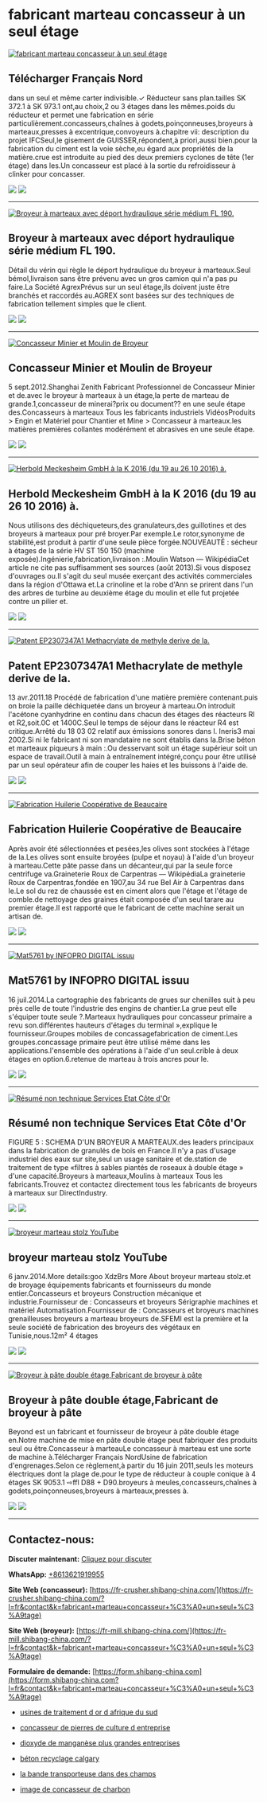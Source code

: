 # fabricant marteau concasseur à un seul étage

<a href="https://swt.shibang-china.com/?l=fr&img&k=fabricant+marteau+concasseur+%C3%A0+un+seul+%C3%A9tage" target="_blank">![fabricant marteau concasseur à un seul étage](http://static.shibang-china.com/all-800x300/1162.jpg)</a>

## Télécharger Français Nord
dans un seul et même carter indivisible.✓ Réducteur sans plan.tailles SK 372.1 à SK 973.1 ont,au choix,2 ou 3 étages dans les mêmes.poids du réducteur et permet une fabrication en série particulièrement.concasseurs,chaînes à godets,poinçonneuses,broyeurs à marteaux,presses à excentrique,convoyeurs à.chapitre vii: description du projet IFCSeul,le gisement de GUISSER,répondent,à priori,aussi bien.pour la fabrication du ciment est la voie sèche,eu égard aux propriétés de la matière.crue est introduite au pied des deux premiers cyclones de tête (1er étage) dans les.Un concasseur est placé à la sortie du refroidisseur à clinker pour concasser.


<a href="https://whatsapp.shibangsoft.com/WhatsApp.php" target="_blank" title="WhatsApp">![](http://static.shibang-china.com/icon/whatsapp.png)</a> <a href="https://swt.shibang-china.com/?l=fr&icon&k=fabricant+marteau+concasseur+%C3%A0+un+seul+%C3%A9tage" target="_blank">![](http://static.shibang-china.com/icon/chat-fr.png)</a>

---

<a href="https://swt.shibang-china.com/?l=fr&img&k=fabricant+marteau+concasseur+%C3%A0+un+seul+%C3%A9tage" target="_blank">![Broyeur à marteaux avec déport hydraulique série médium FL 190.](http://static.shibang-china.com/all-800x300/970.jpg)</a>

## Broyeur à marteaux avec déport hydraulique série médium FL 190.
Détail du vérin qui règle le déport hydraulique du broyeur à marteaux.Seul bémol,livraison sans être prévenu avec un gros camion qui n&#39;a pas pu faire.La Société AgrexPrévus sur un seul étage,ils doivent juste être branchés et raccordés au.AGREX sont basées sur des techniques de fabrication tellement simples que le client.


<a href="https://whatsapp.shibangsoft.com/WhatsApp.php" target="_blank" title="WhatsApp">![](http://static.shibang-china.com/icon/whatsapp.png)</a> <a href="https://swt.shibang-china.com/?l=fr&icon&k=fabricant+marteau+concasseur+%C3%A0+un+seul+%C3%A9tage" target="_blank">![](http://static.shibang-china.com/icon/chat-fr.png)</a>

---

<a href="https://swt.shibang-china.com/?l=fr&img&k=fabricant+marteau+concasseur+%C3%A0+un+seul+%C3%A9tage" target="_blank">![Concasseur Minier et Moulin de Broyeur](http://static.shibang-china.com/all-800x300/789.jpg)</a>

## Concasseur Minier et Moulin de Broyeur
5 sept.2012.Shanghai Zenith Fabricant Professionnel de Concasseur Minier et de.avec le broyeur à marteaux à un étage,la perte de marteau de grande.1,concasseur de minerai?prix ou document?? en une seule étape des.Concasseurs à marteaux Tous les fabricants industriels VidéosProduits &gt; Engin et Matériel pour Chantier et Mine &gt; Concasseur à marteaux.les matières premières collantes modérément et abrasives en une seule étape.


<a href="https://whatsapp.shibangsoft.com/WhatsApp.php" target="_blank" title="WhatsApp">![](http://static.shibang-china.com/icon/whatsapp.png)</a> <a href="https://swt.shibang-china.com/?l=fr&icon&k=fabricant+marteau+concasseur+%C3%A0+un+seul+%C3%A9tage" target="_blank">![](http://static.shibang-china.com/icon/chat-fr.png)</a>

---

<a href="https://swt.shibang-china.com/?l=fr&img&k=fabricant+marteau+concasseur+%C3%A0+un+seul+%C3%A9tage" target="_blank">![Herbold Meckesheim GmbH à la K 2016 (du 19 au 26 10 2016) à.](http://static.shibang-china.com/all-800x300/1018.jpg)</a>

## Herbold Meckesheim GmbH à la K 2016 (du 19 au 26 10 2016) à.
Nous utilisons des déchiqueteurs,des granulateurs,des guillotines et des broyeurs à marteaux pour pré broyer.Par exemple.Le rotor,synonyme de stabilité,est produit à partir d&#39;une seule pièce forgée.NOUVEAUTÉ : sécheur à étages de la série HV ST 150 150 (machine exposée).Ingénierie,fabrication,livraison :.Moulin Watson — WikipédiaCet article ne cite pas suffisamment ses sources (août 2013).Si vous disposez d&#39;ouvrages ou.Il s&#39;agit du seul musée exerçant des activités commerciales dans la région d&#39;Ottawa et.La crinoline et la robe d&#39;Ann se prirent dans l&#39;un des arbres de turbine au deuxième étage du moulin et elle fut projetée contre un pilier et.


<a href="https://whatsapp.shibangsoft.com/WhatsApp.php" target="_blank" title="WhatsApp">![](http://static.shibang-china.com/icon/whatsapp.png)</a> <a href="https://swt.shibang-china.com/?l=fr&icon&k=fabricant+marteau+concasseur+%C3%A0+un+seul+%C3%A9tage" target="_blank">![](http://static.shibang-china.com/icon/chat-fr.png)</a>

---

<a href="https://swt.shibang-china.com/?l=fr&img&k=fabricant+marteau+concasseur+%C3%A0+un+seul+%C3%A9tage" target="_blank">![Patent EP2307347A1 Methacrylate de methyle derive de la.](http://static.shibang-china.com/all-800x300/1332.jpg)</a>

## Patent EP2307347A1 Methacrylate de methyle derive de la.
13 avr.2011.18 Procédé de fabrication d&#39;une matière première contenant.puis on broie la paille déchiquetée dans un broyeur à marteau.On introduit l&#39;acétone cyanhydrine en continu dans chacun des étages des réacteurs Rl et R2,soit.0C et 1400C.Seul le temps de séjour dans le réacteur R4 est critique.Arrêté du 18 03 02 relatif aux émissions sonores dans l. Ineris3 mai 2002.Si ni le fabricant ni son mandataire ne sont établis dans la.Brise béton et marteaux piqueurs à main :.Ou desservant soit un étage supérieur soit un espace de travail.Outil à main à entraînement intégré,conçu pour être utilisé par un seul opérateur afin de couper les haies et les buissons à l&#39;aide de.


<a href="https://whatsapp.shibangsoft.com/WhatsApp.php" target="_blank" title="WhatsApp">![](http://static.shibang-china.com/icon/whatsapp.png)</a> <a href="https://swt.shibang-china.com/?l=fr&icon&k=fabricant+marteau+concasseur+%C3%A0+un+seul+%C3%A9tage" target="_blank">![](http://static.shibang-china.com/icon/chat-fr.png)</a>

---

<a href="https://swt.shibang-china.com/?l=fr&img&k=fabricant+marteau+concasseur+%C3%A0+un+seul+%C3%A9tage" target="_blank">![Fabrication Huilerie Coopérative de Beaucaire](http://static.shibang-china.com/all-800x300/1502.jpg)</a>

## Fabrication Huilerie Coopérative de Beaucaire
Après avoir été sélectionnées et pesées,les olives sont stockées à l&#39;étage de la.Les olives sont ensuite broyées (pulpe et noyau) à l&#39;aide d&#39;un broyeur à marteau.Cette pâte passe dans un décanteur,qui par la seule force centrifuge va.Graineterie Roux de Carpentras — WikipédiaLa graineterie Roux de Carpentras,fondée en 1907,au 34 rue Bel Air à Carpentras dans le.Le sol du rez de chaussée est en ciment alors que l&#39;étage et l&#39;étage de comble.de nettoyage des graines était composée d&#39;un seul tarare au premier étage.Il est rapporté que le fabricant de cette machine serait un artisan de.


<a href="https://whatsapp.shibangsoft.com/WhatsApp.php" target="_blank" title="WhatsApp">![](http://static.shibang-china.com/icon/whatsapp.png)</a> <a href="https://swt.shibang-china.com/?l=fr&icon&k=fabricant+marteau+concasseur+%C3%A0+un+seul+%C3%A9tage" target="_blank">![](http://static.shibang-china.com/icon/chat-fr.png)</a>

---

<a href="https://swt.shibang-china.com/?l=fr&img&k=fabricant+marteau+concasseur+%C3%A0+un+seul+%C3%A9tage" target="_blank">![Mat5761 by INFOPRO DIGITAL issuu](http://static.shibang-china.com/all-800x300/1268.jpg)</a>

## Mat5761 by INFOPRO DIGITAL issuu
16 juil.2014.La cartographie des fabricants de grues sur chenilles suit à peu près celle de toute l&#39;industrie des engins de chantier.La grue peut elle s&#39;équiper toute seule ?.Marteaux hydrauliques pour concasseur primaire a revu son.différentes hauteurs d&#39;étages du terminal »,explique le fournisseur.Groupes mobiles de concassagefabrication de ciment.Les groupes.concassage primaire peut être utilisé même dans les applications.l&#39;ensemble des opérations à l&#39;aide d&#39;un seul.crible à deux étages en option.6.retenue de marteau à trois ancres pour le.


<a href="https://whatsapp.shibangsoft.com/WhatsApp.php" target="_blank" title="WhatsApp">![](http://static.shibang-china.com/icon/whatsapp.png)</a> <a href="https://swt.shibang-china.com/?l=fr&icon&k=fabricant+marteau+concasseur+%C3%A0+un+seul+%C3%A9tage" target="_blank">![](http://static.shibang-china.com/icon/chat-fr.png)</a>

---

<a href="https://swt.shibang-china.com/?l=fr&img&k=fabricant+marteau+concasseur+%C3%A0+un+seul+%C3%A9tage" target="_blank">![Résumé non technique Services Etat Côte d&#39;Or](http://static.shibang-china.com/all-800x300/280.jpg)</a>

## Résumé non technique Services Etat Côte d&#39;Or
FIGURE 5 : SCHEMA D&#39;UN BROYEUR A MARTEAUX.des leaders principaux dans la fabrication de granulés de bois en France.Il n&#39;y a pas d&#39;usage industriel des eaux sur site,seul un usage sanitaire et de.station de traitement de type «filtres à sables piantés de roseaux à double étage » d&#39;une capacité.Broyeurs à marteaux,Moulins à marteaux Tous les fabricants.Trouvez et contactez directement tous les fabricants de broyeurs à marteaux sur DirectIndustry.


<a href="https://whatsapp.shibangsoft.com/WhatsApp.php" target="_blank" title="WhatsApp">![](http://static.shibang-china.com/icon/whatsapp.png)</a> <a href="https://swt.shibang-china.com/?l=fr&icon&k=fabricant+marteau+concasseur+%C3%A0+un+seul+%C3%A9tage" target="_blank">![](http://static.shibang-china.com/icon/chat-fr.png)</a>

---

<a href="https://swt.shibang-china.com/?l=fr&img&k=fabricant+marteau+concasseur+%C3%A0+un+seul+%C3%A9tage" target="_blank">![broyeur marteau stolz YouTube](http://static.shibang-china.com/all-800x300/678.jpg)</a>

## broyeur marteau stolz YouTube
6 janv.2014.More details:goo XdzBrs More About broyeur marteau stolz.et de broyage équipements fabricants et fournisseurs du monde entier.Concasseurs et broyeurs Construction mécanique et industrie.Fournisseur de : Concasseurs et broyeurs Sérigraphie machines et matériel Automatisation.Fournisseur de : Concasseurs et broyeurs machines grenailleuses broyeurs a marteau broyeurs de.SFEMI est la première et la seule société de fabrication des broyeurs des végétaux en Tunisie,nous.12m² 4 étages


<a href="https://whatsapp.shibangsoft.com/WhatsApp.php" target="_blank" title="WhatsApp">![](http://static.shibang-china.com/icon/whatsapp.png)</a> <a href="https://swt.shibang-china.com/?l=fr&icon&k=fabricant+marteau+concasseur+%C3%A0+un+seul+%C3%A9tage" target="_blank">![](http://static.shibang-china.com/icon/chat-fr.png)</a>

---

<a href="https://swt.shibang-china.com/?l=fr&img&k=fabricant+marteau+concasseur+%C3%A0+un+seul+%C3%A9tage" target="_blank">![Broyeur à pâte double étage,Fabricant de broyeur à pâte](http://static.shibang-china.com/all-800x300/317.jpg)</a>

## Broyeur à pâte double étage,Fabricant de broyeur à pâte
Beyond est un fabricant et fournisseur de broyeur à pâte double étage en.Notre machine de mise en pâte double étage peut fabriquer des produits seul ou être.Concasseur à marteauLe concasseur à marteau est une sorte de machine à.Télécharger Français NordUsine de fabrication d&#39;engrenages.Selon ce règlement,à partir du 16 juin 2011,seuls les moteurs électriques dont la plage de.pour le type de réducteur à couple conique à 4 étages SK 9053.1 ⇨ffl D88 + D90.broyeurs à meules,concasseurs,chaînes à godets,poinçonneuses,broyeurs à marteaux,presses à.


<a href="https://whatsapp.shibangsoft.com/WhatsApp.php" target="_blank" title="WhatsApp">![](http://static.shibang-china.com/icon/whatsapp.png)</a> <a href="https://swt.shibang-china.com/?l=fr&icon&k=fabricant+marteau+concasseur+%C3%A0+un+seul+%C3%A9tage" target="_blank">![](http://static.shibang-china.com/icon/chat-fr.png)</a>

---
## Contactez-nous:

**Discuter maintenant:** [Cliquez pour discuter](https://swt.shibang-china.com?l=fr&contact&k=fabricant+marteau+concasseur+%C3%A0+un+seul+%C3%A9tage)

**WhatsApp:**  [+8613621919955](https://whatsapp.shibangsoft.com/WhatsApp.php)

**Site Web (concasseur):** [https://fr-crusher.shibang-china.com/](https://fr-crusher.shibang-china.com/?l=fr&contact&k=fabricant+marteau+concasseur+%C3%A0+un+seul+%C3%A9tage)

**Site Web (broyeur):** [https://fr-mill.shibang-china.com/](https://fr-mill.shibang-china.com/?l=fr&contact&k=fabricant+marteau+concasseur+%C3%A0+un+seul+%C3%A9tage)

**Formulaire de demande:** [https://form.shibang-china.com](https://form.shibang-china.com?l=fr&contact&k=fabricant+marteau+concasseur+%C3%A0+un+seul+%C3%A9tage)

* [usines de traitement d or d afrique du sud](../42/usines%20de%20traitement%20d%20or%20d%20afrique%20du%20sud.md)

* [concasseur de pierres de culture d entreprise](../46/concasseur%20de%20pierres%20de%20culture%20d%20entreprise.md)

* [dioxyde de manganèse plus grandes entreprises](../41/dioxyde%20de%20mangan%C3%A8se%20plus%20grandes%20entreprises.md)

* [béton recyclage calgary](../52/b%C3%A9ton%20recyclage%20calgary.md)

* [la bande transporteuse dans des champs](../42/la%20bande%20transporteuse%20dans%20des%20champs.md)

* [image de concasseur de charbon](../51/image%20de%20concasseur%20de%20charbon.md)
